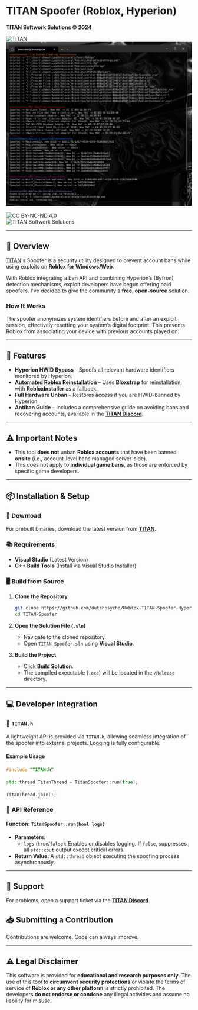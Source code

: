 # **TITAN Spoofer** (Roblox, Hyperion)

**TITAN Softwork Solutions © 2024**

![TITAN](https://avatars.githubusercontent.com/u/199383721?s=200&v=4) 
![TITAN Spoofer](./Images/All.png)  

![CC BY-NC-ND 4.0](https://img.shields.io/badge/License-CC%20BY--NC--ND%204.0-lightgrey?style=for-the-badge)  
![TITAN Softwork Solutions](https://img.shields.io/badge/TITAN_Softwork_Solutions-Discord-blue?style=for-the-badge&logo=discord)  

---

## **📌 Overview**

[TITAN](https://titansoftwork.net)'s Spoofer is a security utility designed to prevent account bans while using exploits on **Roblox for Windows/Web**.  

With Roblox integrating a ban API and combining Hyperion’s (Byfron) detection mechanisms, exploit developers have begun offering paid spoofers. I've decided to give the community a **free, open-source** solution.  

### **How It Works**
The spoofer anonymizes system identifiers before and after an exploit session, effectively resetting your system’s digital footprint. This prevents Roblox from associating your device with previous accounts played on.

---

## **💎 Features**
- **Hyperion HWID Bypass** – Spoofs all relevant hardware identifiers monitored by Hyperion.  
- **Automated Roblox Reinstallation** – Uses **Bloxstrap** for reinstallation, with **RobloxInstaller** as a fallback.  
- **Full Hardware Unban** – Restores access if you are HWID-banned by Hyperion.  
- **Antiban Guide** – Includes a comprehensive guide on avoiding bans and recovering accounts, available in the **[TITAN Discord](https://titansoftwork.net)**.  

---

## **⚠️ Important Notes**
- This tool **does not** unban **Roblox accounts** that have been banned **onsite** (i.e., account-level bans managed server-side).  
- This does not apply to **individual game bans**, as those are enforced by specific game developers.  

---

## **📦 Installation & Setup**
### **🔽 Download**
For prebuilt binaries, download the latest version from **[TITAN](https://titansoftwork.net).**  

### **📚 Requirements**
- **Visual Studio** (Latest Version)  
- **C++ Build Tools** (Install via Visual Studio Installer)  

### **🖥️ Build from Source**
1. **Clone the Repository**  
    ```sh
    git clone https://github.com/dutchpsycho/Roblox-TITAN-Spoofer-Hyperion.git
    cd TITAN-Spoofer
    ```

2. **Open the Solution File (`.sln`)**  
    - Navigate to the cloned repository.  
    - Open `TITAN Spoofer.sln` using **Visual Studio**.  

3. **Build the Project**  
    - Click **Build Solution**.  
    - The compiled executable (`.exe`) will be located in the `/Release` directory.  

---

## **💻 Developer Integration**
### **🔹 `TITAN.h`**
A lightweight API is provided via **`TITAN.h`**, allowing seamless integration of the spoofer into external projects. Logging is fully configurable.

#### **Example Usage**
```cpp
#include "TITAN.h"

std::thread TitanThread = TitanSpoofer::run(true);

TitanThread.join();
```

### **🔹 API Reference**
#### **Function:** `TitanSpoofer::run(bool logs)`
- **Parameters:**
  - `logs` (`true`/`false`): Enables or disables logging. If `false`, suppresses all `std::cout` output except critical errors.  
- **Return Value:** A `std::thread` object executing the spoofing process asynchronously.  

---

## **📩 Support**
For problems, open a support ticket via the **[TITAN Discord](https://titansoftwork.net)**.  

## **📥 Submitting a Contribution**
Contributions are welcome. Code can always improve.

---

## **⚠️ Legal Disclaimer**
This software is provided for **educational and research purposes only**. The use of this tool to **circumvent security protections** or violate the terms of service of **Roblox or any other platform** is strictly prohibited. The developers **do not endorse or condone** any illegal activities and assume no liability for misuse.
